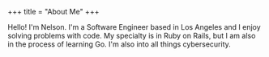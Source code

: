 +++
title = "About Me"
+++

Hello! I'm Nelson. I'm a Software Engineer based in Los Angeles and I enjoy solving problems with code. My specialty is in Ruby on Rails, but I am also in the process of learning Go. I'm also into all things cybersecurity. 

